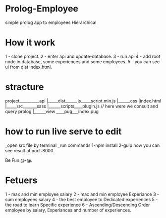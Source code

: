# Prolog-Employee
simple prolog app to employees Hierarchical

# How it work 
1 - clone project. 
2 - enter api and update-database. 
3 - run api 
4 - add root node in database, some experiences and some employees. 
5 - you can see ui from dist index.html. 


# stracture

project__________api 
           |_____dist______js_____script.min.js 
                    |______css 
                    |index.html 
           |_____src_______sass 
                    |______scripts____plugin.js // here were we consult and query prolog 
                    |______view ____pug___index.pug 
                    
# how to run live serve to edit 
_open src file by terminal 
_run commands 
1-npm install 
2-gulp 
now you can see result at port :8000. 

Be Fun @-@. 

# Fetuers
1 - max and min employee salary 
2 - max and min employee Experiance 
3 - sum employees salary 
4 - the best employee to Dedicated experiences 
5 - the road to learn Specific experience 
6 - Ascending/Descending Order employee by salary, Experiances and number of experiences. 



